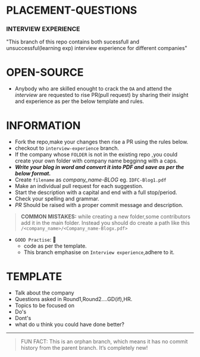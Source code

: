 # PLACEMENT-QUESTIONS

### INTERVIEW EXPERIENCE
"This branch of this repo contains both sucessfull and unsuccessful(learning exp) interview experience for different companies"

# OPEN-SOURCE

- Anybody who are skilled enought to crack the `OA` and attend the *interview* are requested to rise PR(pull request) by sharing their insight and experience as per the below template and rules.

# INFORMATION

- Fork the repo,make your changes then rise a PR using the rules below.
- checkout to  `interview-experience` branch.
- If the company whose `FOLDER` is not in the existing repo ,you could create your own folder with company name begginng with a caps.
- ***Write your blog in word and convert it into PDF and save as per the below format.***
- Create `filename` as *company_name-BLOG<next number to the the latest number>* eg. `IDFC-Blog1.pdf`
- Make an individual pull request for each suggestion.
- Start the description with a capital and end with a full stop/period.
- Check your spelling and grammar.
- *PR* Should be raised with a proper commit message and description.

> **COMMON MISTAKES:** while creating a new folder,some contributors add it in the main folder. Instead you should do create a path like this `/<company_name>/<Company_name-Blogx.pdf>`

- `GOOD Practise`: 📌
  - code as per the template.
  - This branch emphasise on `Interview experience`,adhere to it.

# TEMPLATE

- Talk about the company
- Questions asked in Round1,Round2....GD(if),HR.
- Topics to be focused on
- Do's
- Dont's
- what do u think you could have done better?

---

> FUN FACT: This is an orphan branch, which means it has no commit history from the parent branch. It’s completely new!
